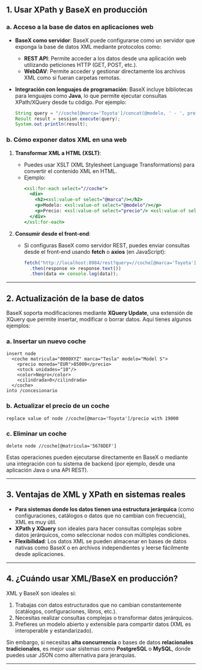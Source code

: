 ## **1. Usar XPath y BaseX en producción**

### **a. Acceso a la base de datos en aplicaciones web**
- **BaseX como servidor**:
  BaseX puede configurarse como un servidor que exponga la base de datos XML mediante protocolos como:
  - **REST API**: Permite acceder a los datos desde una aplicación web utilizando peticiones HTTP (GET, POST, etc.).
  - **WebDAV**: Permite acceder y gestionar directamente los archivos XML como si fueran carpetas remotas.

- **Integración con lenguajes de programación**:
  BaseX incluye bibliotecas para lenguajes como **Java**, lo que permite ejecutar consultas XPath/XQuery desde tu código. Por ejemplo:
  ```java
  String query = "//coche[@marca='Toyota']/concat(@modelo, ' - ', precio)";
  Result result = session.execute(query);
  System.out.println(result);
  ```

### **b. Cómo exponer datos XML en una web**
1. **Transformar XML a HTML (XSLT)**:
   - Puedes usar XSLT (XML Stylesheet Language Transformations) para convertir el contenido XML en HTML.
   - Ejemplo:
     ```xslt
     <xsl:for-each select="//coche">
       <div>
         <h2><xsl:value-of select="@marca"/></h2>
         <p>Modelo: <xsl:value-of select="@modelo"/></p>
         <p>Precio: <xsl:value-of select="precio"/> <xsl:value-of select="precio/@moneda"/></p>
       </div>
     </xsl:for-each>
     ```

2. **Consumir desde el front-end**:
   - Si configuras BaseX como servidor REST, puedes enviar consultas desde el front-end usando **fetch** o **axios** (en JavaScript):
     ```javascript
     fetch("http://localhost:8984/rest?query=//coche[@marca='Toyota']")
       .then(response => response.text())
       .then(data => console.log(data));
     ```

---

## **2. Actualización de la base de datos**

BaseX soporta modificaciones mediante **XQuery Update**, una extensión de XQuery que permite insertar, modificar o borrar datos. Aquí tienes algunos ejemplos:

### **a. Insertar un nuevo coche**
```xquery
insert node 
  <coche matricula="0000XYZ" marca="Tesla" modelo="Model S">
    <precio moneda="EUR">85000</precio>
    <stock unidades="10"/>
    <color>Negro</color>
    <cilindrada>0</cilindrada>
  </coche>
into /concesionario
```

### **b. Actualizar el precio de un coche**
```xquery
replace value of node //coche[@marca='Toyota']/precio with 19000
```

### **c. Eliminar un coche**
```xquery
delete node //coche[@matricula='5678DEF']
```

Estas operaciones pueden ejecutarse directamente en BaseX o mediante una integración con tu sistema de backend (por ejemplo, desde una aplicación Java o una API REST).

---

## **3. Ventajas de XML y XPath en sistemas reales**

- **Para sistemas donde los datos tienen una estructura jerárquica** (como configuraciones, catálogos o datos que no cambian con frecuencia), XML es muy útil.
- **XPath y XQuery** son ideales para hacer consultas complejas sobre datos jerárquicos, como seleccionar nodos con múltiples condiciones.
- **Flexibilidad**: Los datos XML se pueden almacenar en bases de datos nativas como BaseX o en archivos independientes y leerse fácilmente desde aplicaciones.

---

## **4. ¿Cuándo usar XML/BaseX en producción?**

XML y BaseX son ideales si:
1. Trabajas con datos estructurados que no cambian constantemente (catálogos, configuraciones, libros, etc.).
2. Necesitas realizar consultas complejas o transformar datos jerárquicos.
3. Prefieres un modelo abierto y extensible para compartir datos (XML es interoperable y estandarizado).

Sin embargo, si necesitas **alta concurrencia** o bases de datos **relacionales tradicionales**, es mejor usar sistemas como **PostgreSQL** o **MySQL**, donde puedes usar JSON como alternativa para jerarquías.

---
